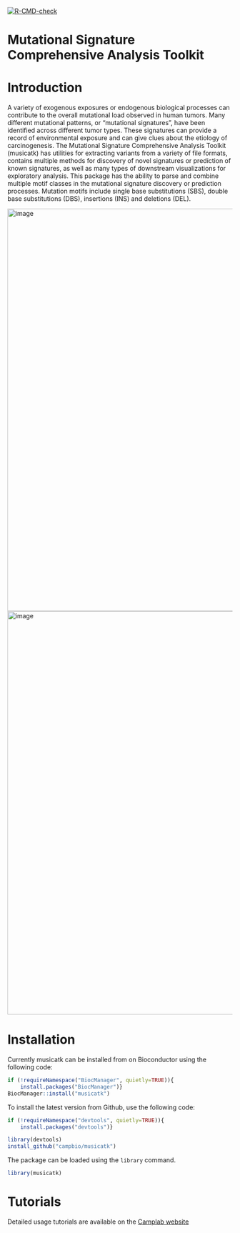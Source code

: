 <!-- badges: start -->
[![R-CMD-check](https://github.com/campbio/musicatk/actions/workflows/R-CMD-check.yaml/badge.svg?branch=master)](https://github.com/campbio/musicatk/actions/workflows/R-CMD-check.yaml) <!-- badges: end -->


Mutational Signature Comprehensive Analysis Toolkit
================

# Introduction

A variety of exogenous exposures or endogenous biological processes can
contribute to the overall mutational load observed in human tumors. Many
different mutational patterns, or “mutational signatures”, have been
identified across different tumor types. These signatures can provide a
record of environmental exposure and can give clues about the etiology
of carcinogenesis. The Mutational Signature Comprehensive Analysis
Toolkit (musicatk) has utilities for extracting variants from a variety
of file formats, contains multiple methods for discovery of novel
signatures or prediction of known signatures, as well as many types of
downstream visualizations for exploratory analysis. This package has the
ability to parse and combine multiple motif classes in the mutational
signature discovery or prediction processes. Mutation motifs include
single base substitutions (SBS), double base substitutions (DBS),
insertions (INS) and deletions (DEL).

<img width="901" alt="image" src="https://github.com/user-attachments/assets/7c2d430e-0924-474a-b800-94b119c6d1b1">
<img width="903" alt="image" src="https://github.com/user-attachments/assets/5cc5ec7c-ee69-4625-aae6-dc75d49c1cf4">


# Installation

Currently musicatk can be installed from on Bioconductor using the
following code:

``` r
if (!requireNamespace("BiocManager", quietly=TRUE)){
    install.packages("BiocManager")}
BiocManager::install("musicatk")
```

To install the latest version from Github, use the following code:

``` r
if (!requireNamespace("devtools", quietly=TRUE)){
    install.packages("devtools")}

library(devtools)
install_github("campbio/musicatk")
```

The package can be loaded using the `library` command.

``` r
library(musicatk)
```

# Tutorials

Detailed usage tutorials are available on the [Camplab website](https://camplab.net/musicatk/v1.14.0/index.html)

